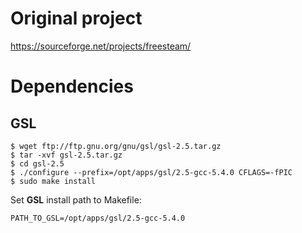Original project
================

https://sourceforge.net/projects/freesteam/

Dependencies
============  

GSL
---  

```
$ wget ftp://ftp.gnu.org/gnu/gsl/gsl-2.5.tar.gz
$ tar -xvf gsl-2.5.tar.gz
$ cd gsl-2.5
$ ./configure --prefix=/opt/apps/gsl/2.5-gcc-5.4.0 CFLAGS=-fPIC
$ sudo make install
```
Set **GSL** install path to Makefile:
```
PATH_TO_GSL=/opt/apps/gsl/2.5-gcc-5.4.0
```

